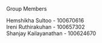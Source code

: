 Group Members

Hemshikha Sultoo - 100670616<br>
Ireni Ruthirakuhan - 100657302<br>
Shanjay Kailayanathan - 100624670<br>
